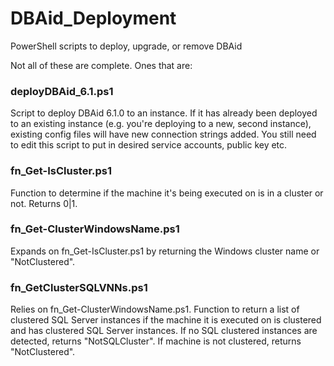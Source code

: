 # DBAid_Deployment
PowerShell scripts to deploy, upgrade, or remove DBAid

Not all of these are complete. Ones that are:

### deployDBAid_6.1.ps1
Script to deploy DBAid 6.1.0 to an instance. If it has already been deployed to an existing instance (e.g. you're deploying to a new, second instance), existing config files will have new connection strings added. You still need to edit this script to put in desired service accounts, public key etc.

### fn_Get-IsCluster.ps1
Function to determine if the machine it's being executed on is in a cluster or not. Returns 0|1.

### fn_Get-ClusterWindowsName.ps1
Expands on fn_Get-IsCluster.ps1 by returning the Windows cluster name or "NotClustered".

### fn_GetClusterSQLVNNs.ps1
Relies on fn_Get-ClusterWindowsName.ps1. Function to return a list of clustered SQL Server instances if the machine it is executed on is clustered and has clustered SQL Server instances. If no SQL clustered instances are detected, returns "NotSQLCluster". If machine is not clustered, returns "NotClustered".
